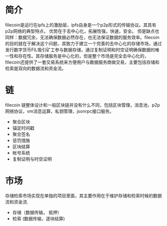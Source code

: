 # 简介

 filecoin是运行在ipfs上的激励层，ipfs自身是一个p2p形式的传输协议。其具有p2p网络的典型特点， 优势在于去中心化，拓展性强，快速，安全。 但是缺点也同样：数据冗余，无法确保数据必然存在，也无法保证数据的服务效率。filecoin的目的就在于解决这个问题，其致力于建立一个完善的去中心化的存储市场，通过发行数字货币FIL吸引矿工参与数据存储，通过复制证明和时空证明确保数据的唯一性和存在性。其存储服务是中心化的，但是整个市场是完全去中心化的，filecoin还提供了一套交易系统来方便用户与数据服务商做交易，主要包括存储和检索是双向的数据流和资金流。

# 链

filecoin 链整体设计和一般区块链并没有什么不同，包括区块管理，消息池，p2p网络协议，vm消息运算，私钥管理，jsonrpc接口服务。

* 聚合区块
* 锚定时间戳
* 聚合签名
* 惩罚措施
* 区块结算
* 帐号系统
* 复制证明与时空证明

# 市场

存储检索市场实现在单独的项目里面，其主要作用在于维护存储和检索时候的数据流和资金流.

* 存储（数据传输， 抵押）
* 检索 (数据传输，逐块结算)
